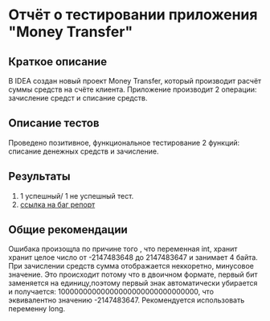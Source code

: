 # Отчёт о тестировании приложения "Money Transfer"

## Краткое описание

В IDEA создан новый проект Money Transfer, который производит расчёт суммы средств на счёте клиента. Приложение производит 2 операции: зачисление средст и списание средств.

## Описание тестов
Проведено позитивное, функциональное тестирование 2 функций: списание денежных средств и зачисление. 

## Результаты

1. 1 успешный/ 1 не успешный тест.
2. [ссылка на баг репорт](https://github.com/YuriKopshev/Money-taransfer/issues/1#issue-654041230)

## Общие рекомендации

Ошибака произощла по причине того , что переменная int, хранит хранит целое число от -2147483648 до 2147483647 и занимает 4 байта. 
При зачислении средств сумма отображается неккоретно, минусовое значение. Это происходит потому что в двоичном формате, первый бит заменяется на единицу,поэтому первый знак автоматически убирается и получается:
10000000000000000000000000000000, что эквивалентно значению -2147483647.
Рекомендуется использовать переменну long.
